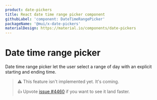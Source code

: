 ```yaml
---
product: date-pickers
title: React date time range picker component
githubLabel: 'component: DateTimeRangePicker'
packageName: '@mui/x-date-pickers'
materialDesign: https://material.io/components/date-pickers
---
```


# Date time range picker [<span class="plan-pro"></span>](https://mui.com/store/items/material-ui-pro/)

<p class="description">Date time range picker let the user select a range of day with an explicit starting and ending time.</p>

> ⚠️ This feature isn't implemented yet. It's coming.
>
> 👍 Upvote [issue #4460](https://github.com/mui/mui-x/issues/4547) if you want to see it land faster.

